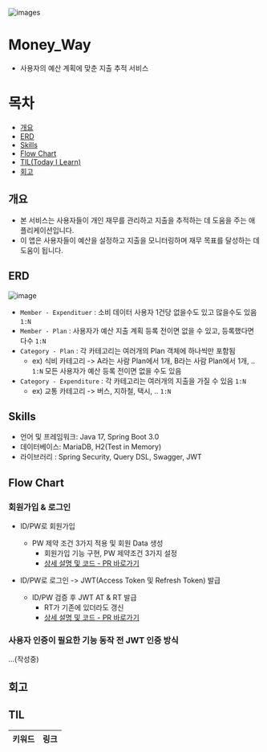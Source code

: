 ![images](https://bow-hair-db3.notion.site/image/https%3A%2F%2Fprod-files-secure.s3.us-west-2.amazonaws.com%2F571a24a3-05f9-4ea5-b01f-cba1a3ac070d%2F15e422df-e785-43b5-9d2e-b70edf6f20b5%2Fsave.png?table=block&id=90cba97a-58a8-43e4-a256-3a226db3d5b5&spaceId=571a24a3-05f9-4ea5-b01f-cba1a3ac070d&width=2000&userId=&cache=v2)
# Money_Way

- 사용자의 예산 계획에 맞춘 지출 추적 서비스

# 목차

- [개요](#개요)
- [ERD](#erd)
- [Skills](#skills)
- [Flow Chart](#flow-chart)
- [TIL(Today I Learn)](#til)
- [회고](#회고)

## 개요

- 본 서비스는 사용자들이 개인 재무를 관리하고 지출을 추적하는 데 도움을 주는 애플리케이션입니다.
- 이 앱은 사용자들이 예산을 설정하고 지출을 모니터링하며 재무 목표를 달성하는 데 도움이 됩니다.

## ERD
![image](https://github.com/CheorHyeon/MoneyWay/assets/126079049/80d811b0-cec5-4331-8357-2d8555d33044)
- `Member - Expendituer` : 소비 데이터 사용자 1건당 없을수도 있고 많을수도 있음 `1:N`
- `Member - Plan` : 사용자가 예산 지출 계획 등록 전이면 없을 수 있고, 등록했다면 다수 `1:N`
- `Category - Plan` : 각 카테고리는 여러개의 Plan 객체에 하나씩만 포함됨
  - ex) 식비 카테고리 -> A라는 사람 Plan에서 1개, B라는 사람 Plan에서 1개, .. `1:N` 모든 사용자가 예산 등록 전이면 없을 수도 있음
- `Category - Expenditure` : 각 카테고리는 여러개의 지출을 가질 수 있음 `1:N`
  - ex) 교통 카테고리 -> 버스, 지하철, 택시, .. `1:N`


## Skills

- 언어 및 프레임워크: Java 17, Spring Boot 3.0
- 데이터베이스: MariaDB, H2(Test in Memory)
- 라이브러리 : Spring Security, Query DSL, Swagger, JWT

## Flow Chart

### 회원가입 & 로그인


- ID/PW로 회원가입
  - PW 제약 조건 3가지 적용 및 회원 Data 생성
    - 회원가입 기능 구현, PW 제약조건 3가지 설정
    - [상세 설명 및 코드 - PR 바로가기](https://github.com/CheorHyeon/MoneyWay/pull/2)
    
- ID/PW로 로그인 -> JWT(Access Token 및 Refresh Token) 발급
  - ID/PW 검증 후 JWT AT & RT 발급
    - RT가 기존에 있더라도 갱신
    - [상세 설명 및 코드 - PR 바로가기](https://github.com/CheorHyeon/MoneyWay/pull/4)

### 사용자 인증이 필요한 기능 동작 전 JWT 인증 방식

...(작성중)

 
## 회고


## TIL

| 키워드 | 링크 |
| :----: | :----: |


